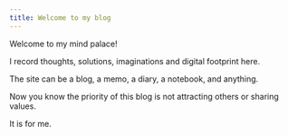 ```yaml
---
title: Welcome to my blog
---
```


Welcome to my mind palace!

I record thoughts, solutions, imaginations and digital footprint here.

The site can be a blog, a memo, a diary, a notebook, and anything.

Now you know the priority of this blog is not attracting others or sharing values.

It is for me.